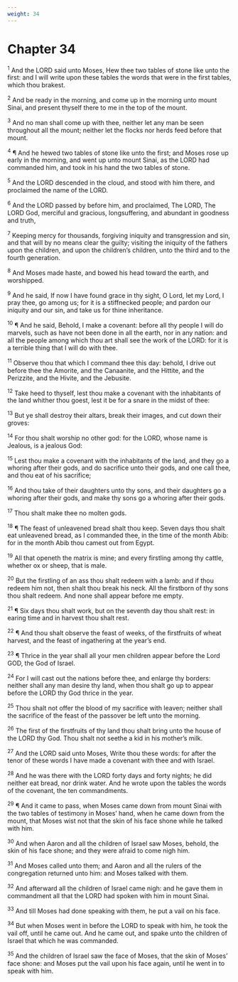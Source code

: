 ```yaml
---
weight: 34
---
```


# Chapter 34

<sup>1</sup> And the LORD said unto Moses, Hew thee two tables of stone like unto the first: and I will write upon these tables the words that were in the first tables, which thou brakest. 

<sup>2</sup> And be ready in the morning, and come up in the morning unto mount Sinai, and present thyself there to me in the top of the mount. 

<sup>3</sup> And no man shall come up with thee, neither let any man be seen throughout all the mount; neither let the flocks nor herds feed before that mount. 

<sup>4</sup> ¶ And he hewed two tables of stone like unto the first; and Moses rose up early in the morning, and went up unto mount Sinai, as the LORD had commanded him, and took in his hand the two tables of stone. 

<sup>5</sup> And the LORD descended in the cloud, and stood with him there, and proclaimed the name of the LORD. 

<sup>6</sup> And the LORD passed by before him, and proclaimed, The LORD, The LORD God, merciful and gracious, longsuffering, and abundant in goodness and truth, 

<sup>7</sup> Keeping mercy for thousands, forgiving iniquity and transgression and sin, and that will by no means clear the guilty; visiting the iniquity of the fathers upon the children, and upon the children’s children, unto the third and to the fourth generation. 

<sup>8</sup> And Moses made haste, and bowed his head toward the earth, and worshipped. 

<sup>9</sup> And he said, If now I have found grace in thy sight, O Lord, let my Lord, I pray thee, go among us; for it is a stiffnecked people; and pardon our iniquity and our sin, and take us for thine inheritance. 

<sup>10</sup> ¶ And he said, Behold, I make a covenant: before all thy people I will do marvels, such as have not been done in all the earth, nor in any nation: and all the people among which thou art shall see the work of the LORD: for it is a terrible thing that I will do with thee. 

<sup>11</sup> Observe thou that which I command thee this day: behold, I drive out before thee the Amorite, and the Canaanite, and the Hittite, and the Perizzite, and the Hivite, and the Jebusite. 

<sup>12</sup> Take heed to thyself, lest thou make a covenant with the inhabitants of the land whither thou goest, lest it be for a snare in the midst of thee: 

<sup>13</sup> But ye shall destroy their altars, break their images, and cut down their groves: 

<sup>14</sup> For thou shalt worship no other god: for the LORD, whose name is Jealous, is a jealous God: 

<sup>15</sup> Lest thou make a covenant with the inhabitants of the land, and they go a whoring after their gods, and do sacrifice unto their gods, and one call thee, and thou eat of his sacrifice; 

<sup>16</sup> And thou take of their daughters unto thy sons, and their daughters go a whoring after their gods, and make thy sons go a whoring after their gods. 

<sup>17</sup> Thou shalt make thee no molten gods. 

<sup>18</sup> ¶ The feast of unleavened bread shalt thou keep. Seven days thou shalt eat unleavened bread, as I commanded thee, in the time of the month Abib: for in the month Abib thou camest out from Egypt. 

<sup>19</sup> All that openeth the matrix is mine; and every firstling among thy cattle, whether ox or sheep,  that is male. 

<sup>20</sup> But the firstling of an ass thou shalt redeem with a lamb: and if thou redeem him not, then shalt thou break his neck. All the firstborn of thy sons thou shalt redeem. And none shall appear before me empty. 

<sup>21</sup> ¶ Six days thou shalt work, but on the seventh day thou shalt rest: in earing time and in harvest thou shalt rest. 

<sup>22</sup> ¶ And thou shalt observe the feast of weeks, of the firstfruits of wheat harvest, and the feast of ingathering at the year’s end. 

<sup>23</sup> ¶ Thrice in the year shall all your men children appear before the Lord GOD, the God of Israel. 

<sup>24</sup> For I will cast out the nations before thee, and enlarge thy borders: neither shall any man desire thy land, when thou shalt go up to appear before the LORD thy God thrice in the year. 

<sup>25</sup> Thou shalt not offer the blood of my sacrifice with leaven; neither shall the sacrifice of the feast of the passover be left unto the morning. 

<sup>26</sup> The first of the firstfruits of thy land thou shalt bring unto the house of the LORD thy God. Thou shalt not seethe a kid in his mother’s milk. 

<sup>27</sup> And the LORD said unto Moses, Write thou these words: for after the tenor of these words I have made a covenant with thee and with Israel. 

<sup>28</sup> And he was there with the LORD forty days and forty nights; he did neither eat bread, nor drink water. And he wrote upon the tables the words of the covenant, the ten commandments. 

<sup>29</sup> ¶ And it came to pass, when Moses came down from mount Sinai with the two tables of testimony in Moses’ hand, when he came down from the mount, that Moses wist not that the skin of his face shone while he talked with him. 

<sup>30</sup> And when Aaron and all the children of Israel saw Moses, behold, the skin of his face shone; and they were afraid to come nigh him. 

<sup>31</sup> And Moses called unto them; and Aaron and all the rulers of the congregation returned unto him: and Moses talked with them. 

<sup>32</sup> And afterward all the children of Israel came nigh: and he gave them in commandment all that the LORD had spoken with him in mount Sinai. 

<sup>33</sup> And till Moses had done speaking with them, he put a vail on his face. 

<sup>34</sup> But when Moses went in before the LORD to speak with him, he took the vail off, until he came out. And he came out, and spake unto the children of Israel that which he was commanded. 

<sup>35</sup> And the children of Israel saw the face of Moses, that the skin of Moses’ face shone: and Moses put the vail upon his face again, until he went in to speak with him. 


